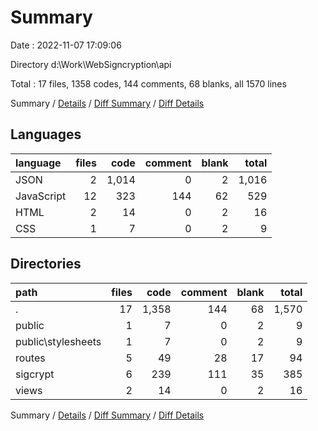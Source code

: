 # Summary

Date : 2022-11-07 17:09:06

Directory d:\\Work\\WebSigncryption\\api

Total : 17 files,  1358 codes, 144 comments, 68 blanks, all 1570 lines

Summary / [Details](details.md) / [Diff Summary](diff.md) / [Diff Details](diff-details.md)

## Languages
| language | files | code | comment | blank | total |
| :--- | ---: | ---: | ---: | ---: | ---: |
| JSON | 2 | 1,014 | 0 | 2 | 1,016 |
| JavaScript | 12 | 323 | 144 | 62 | 529 |
| HTML | 2 | 14 | 0 | 2 | 16 |
| CSS | 1 | 7 | 0 | 2 | 9 |

## Directories
| path | files | code | comment | blank | total |
| :--- | ---: | ---: | ---: | ---: | ---: |
| . | 17 | 1,358 | 144 | 68 | 1,570 |
| public | 1 | 7 | 0 | 2 | 9 |
| public\\stylesheets | 1 | 7 | 0 | 2 | 9 |
| routes | 5 | 49 | 28 | 17 | 94 |
| sigcrypt | 6 | 239 | 111 | 35 | 385 |
| views | 2 | 14 | 0 | 2 | 16 |

Summary / [Details](details.md) / [Diff Summary](diff.md) / [Diff Details](diff-details.md)
